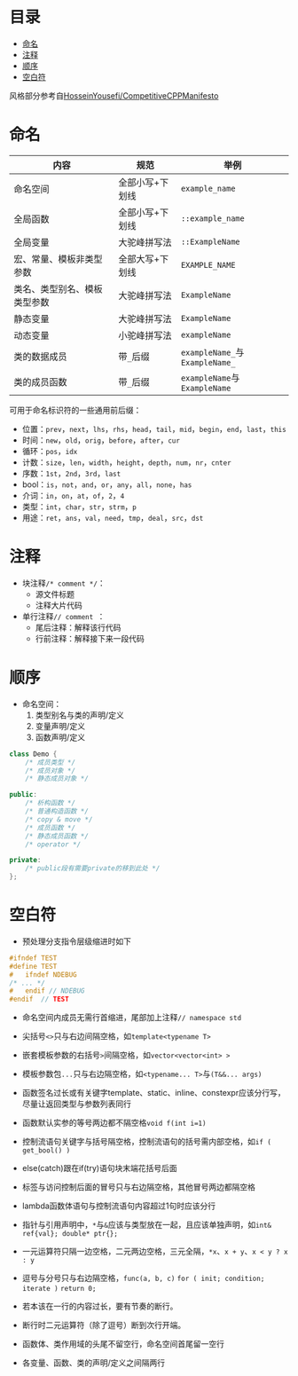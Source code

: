 # 目录
<!-- vim-markdown-toc GFM -->

- [命名](#命名)
- [注释](#注释)
- [顺序](#顺序)
- [空白符](#空白符)

<!-- vim-markdown-toc -->

风格部分参考自[HosseinYousefi/CompetitiveCPPManifesto](https://github.com/HosseinYousefi/CompetitiveCPPManifesto)

# 命名
| 内容                         | 规范            | 举例                           |
|------------------------------|-----------------|--------------------------------|
| 命名空间                     | 全部小写+下划线 | `example_name`                 |
| 全局函数                     | 全部小写+下划线 | `::example_name`               |
| 全局变量                     | 大驼峰拼写法    | `::ExampleName`                |
| 宏、常量、模板非类型参数     | 全部大写+下划线 | `EXAMPLE_NAME`                 |
| 类名、类型别名、模板类型参数 | 大驼峰拼写法    | `ExampleName`                  |
| 静态变量                     | 大驼峰拼写法    | `ExampleName`                  |
| 动态变量                     | 小驼峰拼写法    | `exampleName`                  |
| 类的数据成员                 | 带`_`后缀       | `exampleName_`与`ExampleName_` |
| 类的成员函数                 | 带`_`后缀       | `exampleName`与`ExampleName`   |

可用于命名标识符的一些通用前后缀：
* 位置：`prev`，`next`，`lhs`，`rhs`，`head`，`tail`，`mid`，`begin`，`end`，`last`，`this`
* 时间：`new`，`old`，`orig`，`before`，`after`，`cur`
* 循环：`pos`，`idx`
* 计数：`size`，`len`，`width`，`height`，`depth`，`num`，`nr`，`cnter`
* 序数：`1st`，`2nd`，`3rd`，`last`
* bool：`is`，`not`，`and`，`or`，`any`，`all`，`none`，`has`
* 介词：`in`，`on`，`at`，`of`，`2`，`4`
* 类型：`int`，`char`，`str`，`strm`，`p`
* 用途：`ret`，`ans`，`val`，`need`，`tmp`，`deal`，`src`，`dst`


# 注释
* 块注释`/* comment */`：
    * 源文件标题
    * 注释大片代码
* 单行注释`// comment `：
    * 尾后注释：解释该行代码
    * 行前注释：解释接下来一段代码


# 顺序
* 命名空间：
    1. 类型别名与类的声明/定义
    2. 变量声明/定义
    3. 函数声明/定义
```cpp
class Demo {
    /* 成员类型 */
    /* 成员对象 */
    /* 静态成员对象 */

public:
    /* 析构函数 */
    /* 普通构造函数 */
    /* copy & move */
    /* 成员函数 */
    /* 静态成员函数 */
    /* operator */

private:
    /* public段有需要private的移到此处 */
};
```


# 空白符
* 预处理分支指令层级缩进时如下
```c
#ifndef TEST
#define TEST
#   ifndef NDEBUG
/* ... */
#   endif // NDEBUG
#endif  // TEST
```
* 命名空间内成员无需行首缩进，尾部加上注释`// namespace std`

* 尖括号`<>`只与右边间隔空格，如`template<typename T>`
* 嵌套模板参数的右括号`>`间隔空格，如`vector<vector<int> >`
* 模板参数包`...`只与右边隔空格，如`<typename... T>`与`(T&&... args)`

* 函数签名过长或有关键字template、static、inline、constexpr应该分行写，尽量让返回类型与参数列表同行
* 函数默认实参的等号两边都不隔空格`void f(int i=1)`

* 控制流语句关键字与括号隔空格，控制流语句的括号需内部空格，如`if ( get_bool() )`
* else(catch)跟在if(try)语句块末端花括号后面
* 标签与访问控制后面的冒号只与右边隔空格，其他冒号两边都隔空格
* lambda函数体语句与控制流语句内容超过1句时应该分行

* 指针与引用声明中，`*`与`&`应该与类型放在一起，且应该单独声明，如`int& ref{val}; double* ptr{};`

* 一元运算符只隔一边空格，二元两边空格，三元全隔，`*x`、`x + y`、`x < y ? x : y`
* 逗号与分号只与右边隔空格，`func(a, b, c)` `for ( init; condition; iterate )` `return 0;`

* 若本该在一行的内容过长，要有节奏的断行。
* 断行时二元运算符（除了逗号）断到次行开端。

* 函数体、类作用域的头尾不留空行，命名空间首尾留一空行
* 各变量、函数、类的声明/定义之间隔两行
